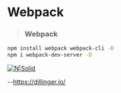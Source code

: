 # Webpack

> ### Webpack
```sh
npm install webpack webpack-cli -D
npm i webpack-dev-server -D
```


[![N|Solid](https://cldup.com/dTxpPi9lDf.thumb.png)](https://nodesource.com/products/nsolid)

--https://dillinger.io/
